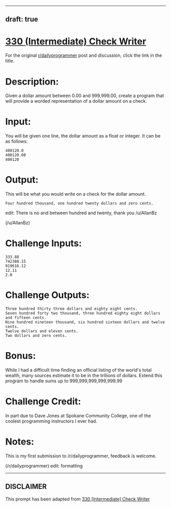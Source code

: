 ---
draft: true
----

# [330 (Intermediate) Check Writer](https://www.reddit.com/r/dailyprogrammer/comments/6yep7x/20170906_challenge_330_intermediate_check_writer/)

For the original [r/dailyprogrammer](https://www.reddit.com/r/dailyprogrammer/) post and discussion, click the link in the title.

# Description:
Given a dollar amount between 0.00 and 999,999.00, create a program that will provide a worded representation of a dollar amount on a check.

# Input:
You will be given one line, the dollar amount as a float or integer. It can be as follows:


```
400120.0
400120.00
400120
```
# Output:
This will be what you would write on a check for the dollar amount.


```
Four hundred thousand, one hundred twenty dollars and zero cents.
```
edit: There is no and between hundred and twenty, thank you /u/AllanBz

(/u/AllanBz)
# Challenge Inputs:

```
333.88
742388.15
919616.12
12.11
2.0
```
# Challenge Outputs:

```
Three hundred thirty three dollars and eighty eight cents.
Seven hundred forty two thousand, three hundred eighty eight dollars and fifteen cents.
Nine hundred nineteen thousand, six hundred sixteen dollars and twelve cents.
Twelve dollars and eleven cents.
Two dollars and zero cents.
```
# Bonus:
While I had a difficult time finding an official listing of the world's total wealth, many sources estimate it to be in the trillions of dollars. Extend this program to handle sums up to 999,999,999,999,999.99

# Challenge Credit:
In part due to Dave Jones at Spokane Community College, one of the coolest programming instructors I ever had.

# Notes:
This is my first submission to /r/dailyprogrammer, feedback is welcome.

(/r/dailyprogrammer)
edit: formatting


----
## **DISCLAIMER**
This prompt has been adapted from [330 [Intermediate] Check Writer](https://www.reddit.com/r/dailyprogrammer/comments/6yep7x/20170906_challenge_330_intermediate_check_writer/
)
